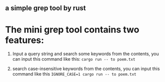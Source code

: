 ## a simple grep tool by rust

# The mini grep tool contains two features:

1. Input a query string and search some keywords from the contents, you can input this command like this:
`cargo run -- to poem.txt`

2. search case-insensitive keywords from the contents, you can input this command like this
`IGNORE_CASE=1 cargo run -- to poem.txt`
